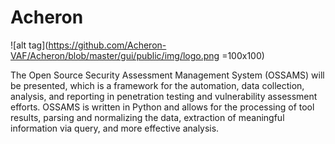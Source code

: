 # Acheron

![alt tag](https://github.com/Acheron-VAF/Acheron/blob/master/gui/public/img/logo.png =100x100)


The Open Source Security Assessment Management System (OSSAMS) will be presented, which is a framework for the automation, data collection, analysis, and reporting in penetration testing and vulnerability assessment efforts. OSSAMS is written in Python and allows for the processing of tool results, parsing and normalizing the data, extraction of meaningful information via query, and more effective analysis.
